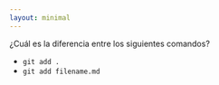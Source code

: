 ```yaml
---
layout: minimal
---
```


<!-- What is the difference between the following commands? -->
¿Cuál es la diferencia entre los siguientes comandos?

- `git add .`
- `git add filename.md`
